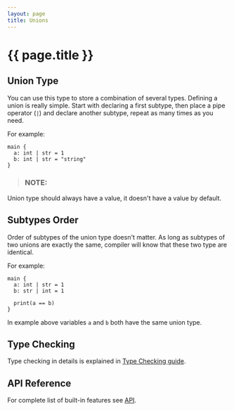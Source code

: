```yaml
---
layout: page
title: Unions
---
```


# {{ page.title }}

## Union Type
You can use this type to store a combination of several types. Defining a
union is really simple. Start with declaring a first subtype, then place a
pipe operator (`|`) and declare another subtype, repeat as many times as you
need.

For example:

```the
main {
  a: int | str = 1
  b: int | str = "string"
}
```

> ### NOTE:
  Union type should always have a value, it doesn't have a value by default.

## Subtypes Order
Order of subtypes of the union type doesn't matter. As long as subtypes of two
unions are exactly the same, compiler will know that these two type are
identical.

For example:

```the
main {
  a: int | str = 1
  b: str | int = 1

  print(a == b)
}
```

In example above variables `a` and `b` both have the same union type.

## Type Checking
Type checking in details is explained in
[Type Checking guide](/guides/type-checking.html).

## API Reference
For complete list of built-in features see
[API](/api/primitives/union.html).
